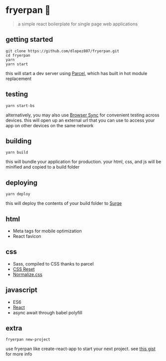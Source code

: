 # fryerpan 🍳
> a simple react boilerplate for single page web applications

## getting started
```shell
git clone https://github.com/dlopez807/fryerpan.git
cd fryerpan
yarn
yarn start
```
this will start a dev server using [Parcel](https://parceljs.org/), which has built in hot module replacement

## testing
```shell
yarn start-bs
```
alternatively, you may also use [Browser Sync](https://browsersync.io/) for convenient testing across devices. this will open up an external url that you can use to access your app on other devices on the same network

## building
```shell
yarn build
```
this will bundle your application for production. your html, css, and js will be minified and copied to a build folder

## deploying
```shell
yarn deploy
```
this will deploy the contents of your build folder to [Surge](https://surge.sh/)

## html
* Meta tags for mobile optimization
* React favicon

## css
* Sass, compiled to CSS thanks to parcel
* [CSS Reset](https://meyerweb.com/eric/tools/css/reset/)
* [Normalize.css](https://necolas.github.io/normalize.css/)

## javascript
* ES6
* [React](https://reactjs.org)
* async await through babel polyfill

## extra
```shell
fryerpan new-project
```
use fryerpan like create-react-app to start your next project. see [this gist](https://gist.github.com/dlopez807/e5cfe4cf5ad17037b159f8aabf52027a) for more info